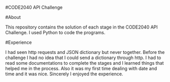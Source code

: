 #CODE2040 API Challenge

#About

This repository contains the solution of each stage in the CODE2040 API Challenge. I used Python to code the programs.

#Experience

I had seen http requests and JSON dictionary but never together. Before the challenge I had no idea that I could send a dictionary through http. I had to read some documentations to complete the stages and I learned things that helped me in the process. Also it was my first time dealing with date and time and it was nice. Sincerely I enjoyed the experience. 